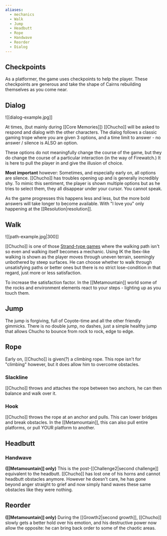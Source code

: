 ```yaml
---
aliases:
  - mechanics
  - Walk
  - Jump
  - Headbutt
  - Rope
  - Handwave
  - Reorder
  - Dialog
---
```

## Checkpoints
As a platformer, the game uses checkpoints to help the player. These checkpoints are generous and take the shape of Cairns rebuilding themselves as you come near.
## Dialog
![[dialog-example.jpg]]

At times, (but mainly during [[Core Memories]]) [[Chucho]] will be asked to respond and dialog with the other characters. The dialog follows a classic gaming trope where you are given 3 options, and a time limit to answer - no answer / silence is ALSO an option. 

These options do not meaningfully change the course of the game, but they do change the course of a particular interaction (in the way of Firewatch.) It is here to pull the player in and give the illusion of choice.

**Most important** however: Sometimes, and especially early on, all options are silence. [[Chucho]] has troubles opening up and is generally incredibly shy. To mimic this sentiment, the player is shown multiple options but as he tries to select them, they all disappear under your cursor. You cannot speak.

As the game progresses this happens less and less, but the more bold answers will take longer to become available. With "I love you" only happening at the [[Resolution|resolution]].
## Walk
![[path-example.jpg|300]]

[[Chucho]] is one of those [Strand-type games](https://www.youtube.com/watch?v=ukqZ5VOoK5s&t=57s) where the walking path isn't so even and walking itself becomes a mechanic. Using IK the Ibex-like walking is shown as the player moves through uneven terrain, seemingly unbothered by steep surfaces. He can choose whether to walk through unsatisfying paths or better ones but there is no strict lose-condition in that regard, just more or less satisfaction.

To increase the satisfaction factor. In the [[Metamountain]] world some of the rocks and environment elements react to your steps - lighting up as you touch them.
## Jump
The jump is forgiving, full of Coyote-time and all the other friendly gimmicks. There is no double jump, no dashes, just a simple healthy jump that allows Chucho to bounce from rock to rock, edge to edge.
## Rope 
Early on, [[Chucho]] is given(?) a climbing rope. This rope isn't for "climbing" however, but it does allow him to overcome obstacles.
### Slackline
[[Chucho]] throws and attaches the rope between two anchors, he can then balance and walk over it.
### Hook
[[Chucho]] throws the rope at an anchor and pulls. This can lower bridges and break obstacles. In the [[Metamountain]], this can also pull entire platforms, or pull YOUR platform to another.
## Headbutt
### Handwave
**([[Metamountain]] only)**
This is the post-[[Challenge2|second challenge]] equivalent to the headbutt. [[Chucho]] has lost one of his horns and cannot headbutt obstacles anymore. However he doesn't care, he has gone beyond anger straight to grief and now simply hand waves these same obstacles like they were nothing.
## Reorder 
**([[Metamountain]] only)**
During the [[Growth2|second growth]], [[Chucho]] slowly gets a better hold over his emotion, and his destructive power now allow the opposite: he can bring back order to some of the chaotic areas.
